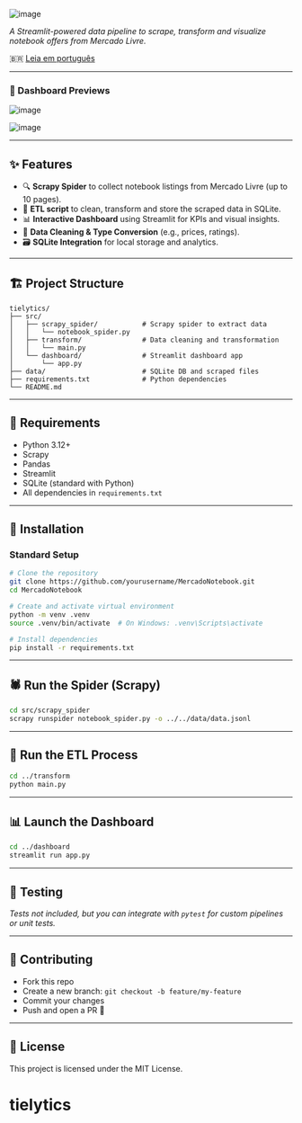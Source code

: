 ![image](https://github.com/user-attachments/assets/259963bb-9736-468f-8451-815d6cd020fc)


*A Streamlit-powered data pipeline to scrape, transform and visualize notebook offers from Mercado Livre.*


🇧🇷 [Leia em português](README.pt-br.md)

---

### 📸 Dashboard Previews

![image](https://github.com/user-attachments/assets/c518dd9b-fcfe-4bcb-be2f-583f36853413)

![image](https://github.com/user-attachments/assets/e33d9920-0c28-482b-9d7c-359a7d3a4dbf)

---

## ✨ Features

- 🔍 **Scrapy Spider** to collect notebook listings from Mercado Livre (up to 10 pages).
- 🔧 **ETL script** to clean, transform and store the scraped data in SQLite.
- 📊 **Interactive Dashboard** using Streamlit for KPIs and visual insights.
- 🧼 **Data Cleaning & Type Conversion** (e.g., prices, ratings).
- 🗃️ **SQLite Integration** for local storage and analytics.

---

## 🏗️ Project Structure

```
tielytics/
├── src/
│   ├── scrapy_spider/           # Scrapy spider to extract data
│   │   └── notebook_spider.py
│   ├── transform/               # Data cleaning and transformation
│   │   └── main.py
│   └── dashboard/               # Streamlit dashboard app
│       └── app.py
├── data/                        # SQLite DB and scraped files
├── requirements.txt             # Python dependencies
└── README.md
```

---

## 🔧 Requirements

- Python 3.12+
- Scrapy
- Pandas
- Streamlit
- SQLite (standard with Python)
- All dependencies in `requirements.txt`

---

## 🚀 Installation

### Standard Setup

```bash
# Clone the repository
git clone https://github.com/yourusername/MercadoNotebook.git
cd MercadoNotebook

# Create and activate virtual environment
python -m venv .venv
source .venv/bin/activate  # On Windows: .venv\Scripts\activate

# Install dependencies
pip install -r requirements.txt
```

---

## 🕷️ Run the Spider (Scrapy)

```bash
cd src/scrapy_spider
scrapy runspider notebook_spider.py -o ../../data/data.jsonl
```

---

## 🧹 Run the ETL Process

```bash
cd ../transform
python main.py
```

---

## 📊 Launch the Dashboard

```bash
cd ../dashboard
streamlit run app.py
```

---

## 🧪 Testing

*Tests not included, but you can integrate with `pytest` for custom pipelines or unit tests.*

---

## 🤝 Contributing

- Fork this repo
- Create a new branch: `git checkout -b feature/my-feature`
- Commit your changes
- Push and open a PR 🚀

---

## 📄 License

This project is licensed under the MIT License.
# tielytics
